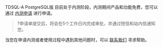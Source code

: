 
TDSQL-A PostgreSQL版 目前处于内测阶段，内测期间产品和功能免费，您可以通过 [内测申请](https://cloud.tencent.com/apply/p/vbtsrbx5vd) 进行申请。
>?申请单提交后，将会在5个工作日内完成审批，并通过短信和站内信通知您。

当您在申请内测或者使用过程中遇到其他问题时，可以 [联系我们](https://cloud.tencent.com/about/connect) 寻求帮助。
